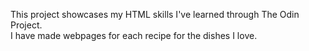 This project showcases my HTML skills I've learned through The Odin Project.<br>
I have made webpages for each recipe for the dishes I love.